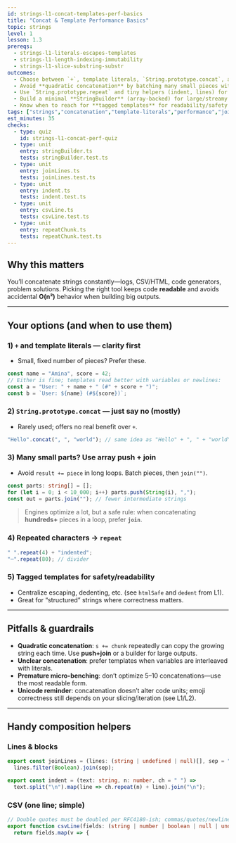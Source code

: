 ```yaml
---
id: strings-l1-concat-templates-perf-basics
title: "Concat & Template Performance Basics"
topic: strings
level: 1
lesson: 1.3
prereqs:
  - strings-l1-literals-escapes-templates
  - strings-l1-length-indexing-immutability
  - strings-l1-slice-substring-substr
outcomes:
  - Choose between `+`, template literals, `String.prototype.concat`, and **array join** for building strings
  - Avoid **quadratic concatenation** by batching many small pieces with `push` + `join`
  - Use `String.prototype.repeat` and tiny helpers (indent, lines) for clean composition
  - Build a minimal **StringBuilder** (array-backed) for large/streamy outputs
  - Know when to reach for **tagged templates** for readability/safety (HTML escaping cross-link)
tags: ["strings","concatenation","template-literals","performance","join","repeat","string-builder"]
est_minutes: 35
checks:
  - type: quiz
    id: strings-l1-concat-perf-quiz
  - type: unit
    entry: stringBuilder.ts
    tests: stringBuilder.test.ts
  - type: unit
    entry: joinLines.ts
    tests: joinLines.test.ts
  - type: unit
    entry: indent.ts
    tests: indent.test.ts
  - type: unit
    entry: csvLine.ts
    tests: csvLine.test.ts
  - type: unit
    entry: repeatChunk.ts
    tests: repeatChunk.test.ts
---
```


## Why this matters

You’ll concatenate strings constantly—logs, CSV/HTML, code generators, problem solutions. Picking the right tool keeps code **readable** and avoids accidental **O(n²)** behavior when building big outputs.

---

## Your options (and when to use them)

### 1) `+` and template literals — clarity first
- Small, fixed number of pieces? Prefer these.
```ts
const name = "Amina", score = 42;
// Either is fine; templates read better with variables or newlines:
const a = "User: " + name + " (#" + score + ")";
const b = `User: ${name} (#${score})`;
````

### 2) `String.prototype.concat` — just say no (mostly)

* Rarely used; offers no real benefit over `+`.

```ts
"Hello".concat(", ", "world"); // same idea as "Hello" + ", " + "world"
```

### 3) Many small parts? Use **array push + join**

* Avoid `result += piece` in long loops. Batch pieces, then `join("")`.

```ts
const parts: string[] = [];
for (let i = 0; i < 10_000; i++) parts.push(String(i), ",");
const out = parts.join(""); // fewer intermediate strings
```

> Engines optimize a lot, but a safe rule: when concatenating **hundreds+** pieces in a loop, prefer **`join`**.

### 4) Repeated characters → `repeat`

```ts
" ".repeat(4) + "indented";
"─".repeat(80); // divider
```

### 5) Tagged templates for safety/readability

* Centralize escaping, dedenting, etc. (see `htmlSafe` and `dedent` from L1).
* Great for “structured” strings where correctness matters.

---

## Pitfalls & guardrails

* **Quadratic concatenation**: `s += chunk` repeatedly can copy the growing string each time. Use **push+join** or a builder for large outputs.
* **Unclear concatenation**: prefer templates when variables are interleaved with literals.
* **Premature micro-benching**: don’t optimize 5–10 concatenations—use the most readable form.
* **Unicode reminder**: concatenation doesn’t alter code units; emoji correctness still depends on your slicing/iteration (see L1/L2).

---

## Handy composition helpers

### Lines & blocks

```ts
export const joinLines = (lines: (string | undefined | null)[], sep = "\n") =>
  lines.filter(Boolean).join(sep);

export const indent = (text: string, n: number, ch = " ") =>
  text.split("\n").map(line => ch.repeat(n) + line).join("\n");
```

### CSV (one line; simple)

```ts
// Double quotes must be doubled per RFC4180-ish; commas/quotes/newlines get quoted
export function csvLine(fields: (string | number | boolean | null | undefined)[]): string {
  return fields.map(v => {
   
```
